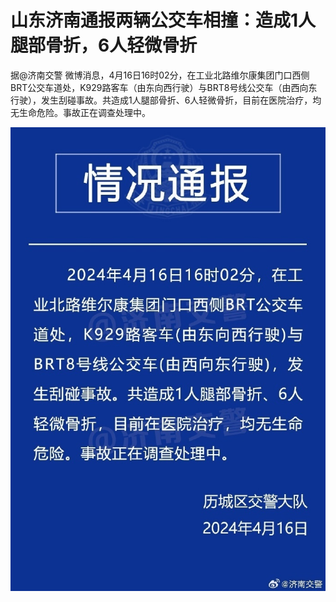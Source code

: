 # 山东济南通报两辆公交车相撞：造成1人腿部骨折，6人轻微骨折

据@济南交警
微博消息，4月16日16时02分，在工业北路维尔康集团门口西侧BRT公交车道处，K929路客车（由东向西行驶）与BRT8号线公交车（由西向东行驶），发生刮碰事故。共造成1人腿部骨折、6人轻微骨折，目前在医院治疗，均无生命危险。事故正在调查处理中。

![f8c589ecfb3808164046b61a482b132a.jpg](https://raw.githubusercontent.com/qqhsx/qqnews_image/main/2024/04/17/山东济南通报两辆公交车相撞：造成1人腿部骨折，6人轻微骨折/f8c589ecfb3808164046b61a482b132a.jpg)

